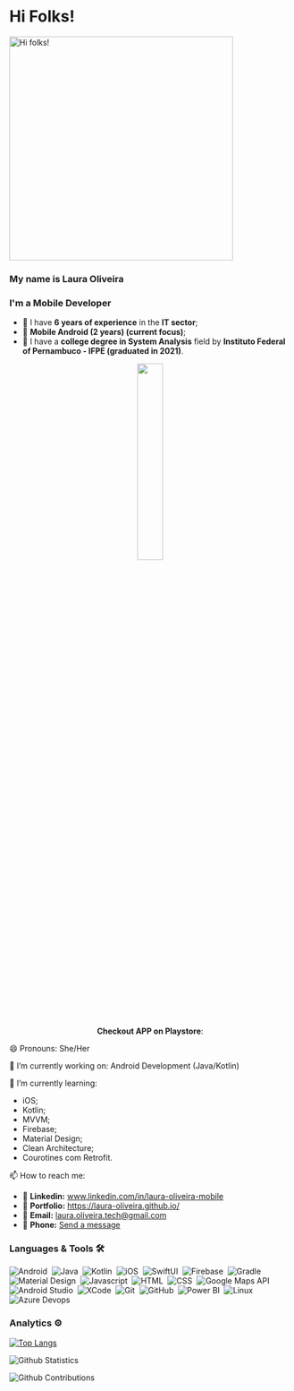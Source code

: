 # Hi Folks! 

<img src="https://media.licdn.com/dms/image/D4D03AQES1_bmBBsnKQ/profile-displayphoto-shrink_800_800/0/1684536820679?e=2147483647&v=beta&t=sAlK3kFAnFddSFiyi4fN9JmHtjFJF3KYSREBLLJRRmA" alt="Hi folks!" width=400 height=400/>

### My name is Laura Oliveira 

### I'm a Mobile Developer

 - 🎯 I have **6 years of experience** in the **IT sector**;
 - 🎯 **Mobile Android (2 years) (current focus)**;
 - 🎯 I have a **college degree in System Analysis** field by **Instituto Federal of Pernambuco - IFPE (graduated in 2021)**.

<div align="center">
  <img src="https://github.com/Laura-Oliveira/Laura-Oliveira/assets/12054959/b2db8ccc-fec9-4f62-b2bd-9c2f05b98d22" width="30%" height="30%">
 
  **Checkout APP on Playstore**:
</div>
   
 😄 Pronouns: She/Her
 
 🔭 I’m currently working on: Android Development (Java/Kotlin)
 
 🌱 I’m currently learning:
   * iOS;
   * Kotlin;
   * MVVM;
   * Firebase;
   * Material Design;
   * Clean Architecture;
   * Courotines com Retrofit.
  
 📫 How to reach me: 
 - 🎯 **Linkedin:** www.linkedin.com/in/laura-oliveira-mobile
 - 🎯 **Portfolio:** https://laura-oliveira.github.io/
 - 🎯 **Email:** laura.oliveira.tech@gmail.com
 - 🎯 **Phone:** <a href="https://wa.me/+5581997207924"> Send a message </a>

### Languages & Tools 🛠  

![Android](https://img.shields.io/badge/-Android-05122A?style=for-the-badge&logo=android&logoColor=green)&nbsp;
![Java](https://img.shields.io/badge/-Java-05122A?style=for-the-badge&logo=Java&logoColor=white)&nbsp;
![Kotlin](https://img.shields.io/badge/-Kotlin-05122A?style=for-the-badge&logo=kotlin)&nbsp;
![iOS](https://img.shields.io/badge/-iOS-05122A?style=for-the-badge&logo=apple)&nbsp;
![SwiftUI](https://img.shields.io/badge/-SwiftUI-05122A?style=for-the-badge&logo=swift)&nbsp;
![Firebase](https://img.shields.io/badge/-Firebase-05122A?style=for-the-badge&logo=firebase)&nbsp;
![Gradle](https://img.shields.io/badge/-Gradle-05122A?style=for-the-badge&logo=gradle&logoColor=green)&nbsp;
![Material Design](https://img.shields.io/badge/-MaterialDesign-05122A?style=for-the-badge&logo=materialdesign&logoColor=white)&nbsp;
![Javascript](https://img.shields.io/badge/-Javascript-05122A?style=for-the-badge&logo=javascript)&nbsp;
![HTML](https://img.shields.io/badge/-Html-05122A?style=for-the-badge&logo=html5)&nbsp;
![CSS](https://img.shields.io/badge/-Css-05122A?style=for-the-badge&logo=css3&logoColor=blue)&nbsp;
![Google Maps API](https://img.shields.io/badge/-GoogleMaps-05122A?style=for-the-badge&logo=googlemaps)&nbsp;
![Android Studio](https://img.shields.io/badge/-AndroidStudio-05122A?style=for-the-badge&logo=androidstudio&logoColor=green)&nbsp;
![XCode](https://img.shields.io/badge/-Xcode-05122A?style=for-the-badge&logo=xcode)&nbsp;
![Git](https://img.shields.io/badge/-Git-05122A?style=for-the-badge&logo=git)&nbsp;
![GitHub](https://img.shields.io/badge/-GitHub-05122A?style=for-the-badge&logo=github)&nbsp;
![Power BI](https://img.shields.io/badge/-PowerBi-05122A?style=for-the-badge&logo=powerbi)&nbsp;
![Linux](https://img.shields.io/badge/-Linux-05122A?style=for-the-badge&logo=linux&logoColor=white)&nbsp;
![Azure Devops](https://img.shields.io/badge/-AzureDevops-05122A?style=for-the-badge&logo=azuredevops&logoColor=blue)&nbsp;

### Analytics ⚙️

[![Top Langs](https://github-readme-stats.vercel.app/api/top-langs/?username=Laura-Oliveira&langs_count=8)](https://github.com/anuraghazra/github-readme-stats)

![Github Statistics](https://github-readme-stats.vercel.app/api/?username=Laura-Oliveira&count_private=true&show_icons=true&PAT_1=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&theme=shades-of-purple)

![Github Contributions](https://github-readme-streak-stats.herokuapp.com/?user=Laura-Oliveira&hide_border=true&range=all_time&PAT_1=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&theme=shades-of-purple)
